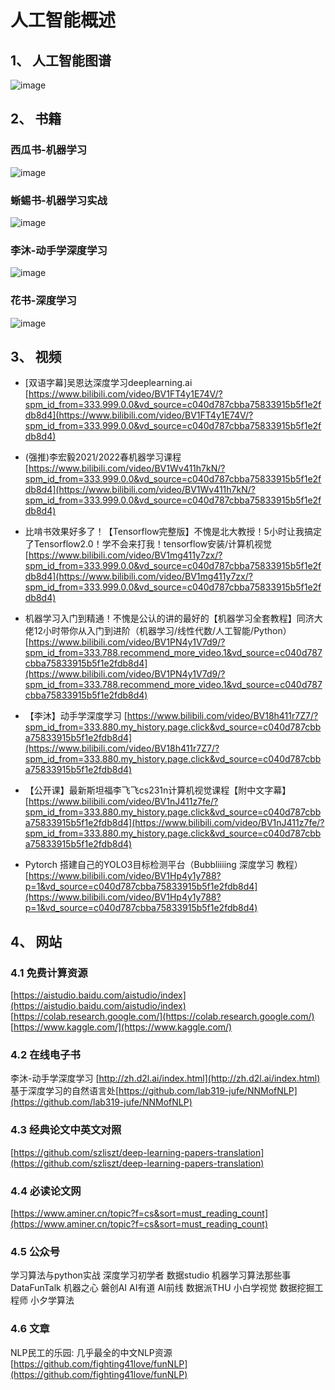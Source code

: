 # 人工智能概述
## 1、 人工智能图谱
 
 ![image](https://github.com/szliszt/AI_Study_Notes_ByCase/raw/main/images/%E4%BA%BA%E5%B7%A5%E6%99%BA%E8%83%BD%E7%9F%A5%E8%AF%86%E5%9B%BE%E8%B0%B1%EF%BC%88%E7%AE%80%E5%8C%96%E7%89%88%EF%BC%89v1.0.png)
 

 
 
## 2、 书籍

### 西瓜书-机器学习
![image](https://github.com/szliszt/AI_Study_Notes_ByCase/raw/main/images/%E8%A5%BF%E7%93%9C%E4%B9%A6.png)

### 蜥蜴书-机器学习实战

![image](https://raw.githubusercontent.com/szliszt/AI_Study_Notes_ByCase/main/images/%E6%9C%BA%E5%99%A8%E5%AD%A6%E4%B9%A0%E5%AE%9E%E6%88%98.png)

### 李沐-动手学深度学习	
![image](https://github.com/szliszt/AI_Study_Notes_ByCase/raw/main/images/%E5%8A%A8%E6%89%8B%E5%AD%A6-%E6%B7%B1%E5%BA%A6%E5%AD%A6%E4%B9%A0.png)


### 花书-深度学习
![image](https://github.com/szliszt/AI_Study_Notes_ByCase/raw/main/images/%E6%B7%B1%E5%BA%A6%E5%AD%A6%E4%B9%A0.png)


## 3、 视频

* [双语字幕]吴恩达深度学习deeplearning.ai		[https://www.bilibili.com/video/BV1FT4y1E74V/?spm_id_from=333.999.0.0&vd_source=c040d787cbba75833915b5f1e2fdb8d4](https://www.bilibili.com/video/BV1FT4y1E74V/?spm_id_from=333.999.0.0&vd_source=c040d787cbba75833915b5f1e2fdb8d4)

* (强推)李宏毅2021/2022春机器学习课程		     [https://www.bilibili.com/video/BV1Wv411h7kN/?spm_id_from=333.999.0.0&vd_source=c040d787cbba75833915b5f1e2fdb8d4](https://www.bilibili.com/video/BV1Wv411h7kN/?spm_id_from=333.999.0.0&vd_source=c040d787cbba75833915b5f1e2fdb8d4)

* 比啃书效果好多了！【Tensorflow完整版】不愧是北大教授！5小时让我搞定了Tensorflow2.0！学不会来打我！tensorflow安装/计算机视觉		[https://www.bilibili.com/video/BV1mg411y7zx/?spm_id_from=333.999.0.0&vd_source=c040d787cbba75833915b5f1e2fdb8d4](https://www.bilibili.com/video/BV1mg411y7zx/?spm_id_from=333.999.0.0&vd_source=c040d787cbba75833915b5f1e2fdb8d4)

* 机器学习入门到精通！不愧是公认的讲的最好的【机器学习全套教程】同济大佬12小时带你从入门到进阶（机器学习/线性代数/人工智能/Python）		[https://www.bilibili.com/video/BV1PN4y1V7d9/?spm_id_from=333.788.recommend_more_video.1&vd_source=c040d787cbba75833915b5f1e2fdb8d4](https://www.bilibili.com/video/BV1PN4y1V7d9/?spm_id_from=333.788.recommend_more_video.1&vd_source=c040d787cbba75833915b5f1e2fdb8d4)

* 【李沐】动手学深度学习		[https://www.bilibili.com/video/BV18h411r7Z7/?spm_id_from=333.880.my_history.page.click&vd_source=c040d787cbba75833915b5f1e2fdb8d4](https://www.bilibili.com/video/BV18h411r7Z7/?spm_id_from=333.880.my_history.page.click&vd_source=c040d787cbba75833915b5f1e2fdb8d4)

* 【公开课】最新斯坦福李飞飞cs231n计算机视觉课程【附中文字幕】		[https://www.bilibili.com/video/BV1nJ411z7fe/?spm_id_from=333.880.my_history.page.click&vd_source=c040d787cbba75833915b5f1e2fdb8d4](https://www.bilibili.com/video/BV1nJ411z7fe/?spm_id_from=333.880.my_history.page.click&vd_source=c040d787cbba75833915b5f1e2fdb8d4)

* Pytorch 搭建自己的YOLO3目标检测平台（Bubbliiiing 深度学习 教程）		[https://www.bilibili.com/video/BV1Hp4y1y788?p=1&vd_source=c040d787cbba75833915b5f1e2fdb8d4](https://www.bilibili.com/video/BV1Hp4y1y788?p=1&vd_source=c040d787cbba75833915b5f1e2fdb8d4)

## 4、 网站
### 4.1 免费计算资源
[https://aistudio.baidu.com/aistudio/index](https://aistudio.baidu.com/aistudio/index)
[https://colab.research.google.com/](https://colab.research.google.com/)
[https://www.kaggle.com/](https://www.kaggle.com/)
### 4.2 在线电子书
李沐-动手学深度学习	[http://zh.d2l.ai/index.html](http://zh.d2l.ai/index.html)
基于深度学习的自然语言处[https://github.com/lab319-jufe/NNMofNLP](https://github.com/lab319-jufe/NNMofNLP)


### 4.3 经典论文中英文对照
[https://github.com/szliszt/deep-learning-papers-translation](https://github.com/szliszt/deep-learning-papers-translation)
### 4.4 必读论文网
[https://www.aminer.cn/topic?f=cs&sort=must_reading_count](https://www.aminer.cn/topic?f=cs&sort=must_reading_count)
### 4.5 公众号
学习算法与python实战
深度学习初学者
数据studio
机器学习算法那些事
DataFunTalk
机器之心
磐创AI
AI有道
AI前线
数据派THU
小白学视觉
数据挖掘工程师
小夕学算法
### 4.6 文章
NLP民工的乐园: 几乎最全的中文NLP资源 [https://github.com/fighting41love/funNLP](https://github.com/fighting41love/funNLP)
